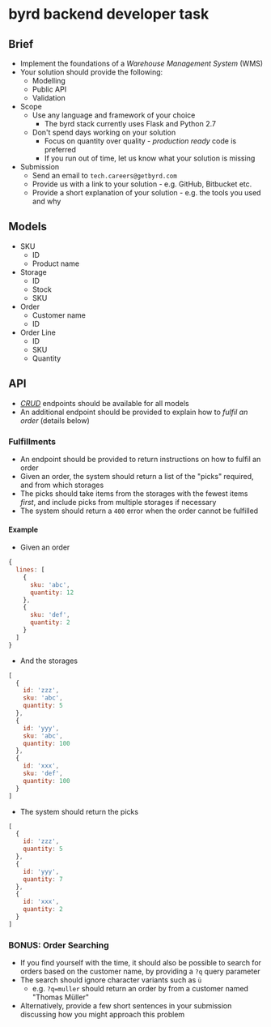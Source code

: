 # byrd backend developer task
## Brief
* Implement the foundations of a *Warehouse Management System* (WMS)
* Your solution should provide the following:
  * Modelling
  * Public API
  * Validation
* Scope
  * Use any language and framework of your choice
    * The byrd stack currently uses Flask and Python 2.7
  * Don't spend days working on your solution
	  * Focus on quantity over quality - *production ready* code is preferred
	  * If you run out of time, let us know what your solution is missing
* Submission
  * Send an email to `tech.careers@getbyrd.com`
  * Provide us with a link to your solution - e.g. GitHub, Bitbucket etc.
  * Provide a short explanation of your solution - e.g. the tools you used and why

## Models
* SKU
  * ID
  * Product name
* Storage
  * ID
  * Stock
  * SKU
* Order
  * Customer name
  * ID
* Order Line
  * ID
  * SKU
  * Quantity

## API
* [_CRUD_](https://en.wikipedia.org/wiki/Create,_read,_update_and_delete) endpoints should be available for all models
* An additional endpoint should be provided to explain how to *fulfil an order* (details below)

### Fulfillments
* An endpoint should be provided to return instructions on how to fulfil an order
* Given an order, the system should return a list of the "picks" required, and from which storages
* The picks should take items from the storages with the fewest items *first*, and include picks from multiple storages if necessary
* The system should return a `400` error when the order cannot be fulfilled

#### Example
* Given an order
```js
{
  lines: [
    {
      sku: 'abc',
      quantity: 12
    },
    {
      sku: 'def',
      quantity: 2
    }
  ]
}
```

* And the storages
```js
[
  {
    id: 'zzz',
    sku: 'abc',
    quantity: 5
  },
  {
    id: 'yyy',
    sku: 'abc',
    quantity: 100
  },
  {
    id: 'xxx',
    sku: 'def',
    quantity: 100
  }
]
```

*  The system should return the picks
```js
[
  {
    id: 'zzz',
    quantity: 5
  },
  {
    id: 'yyy',
    quantity: 7
  },
  {
    id: 'xxx',
    quantity: 2
  }
]
```

### BONUS: Order Searching
* If you find yourself with the time, it should also be possible to search for orders based on the customer name, by providing a `?q` query parameter
* The search should ignore character variants such as `ü`
  * e.g. `?q=muller` should return an order by from a customer named "Thomas Müller"
* Alternatively, provide a few short sentences in your submission discussing how you might approach this problem
